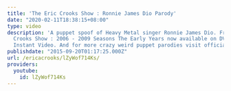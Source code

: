 ```yaml
---
title: 'The Eric Crooks Show : Ronnie James Dio Parody'
date: "2020-02-11T18:38:15+08:00"
type: video
description: 'A puppet spoof of Heavy Metal singer Ronnie James Dio. From The Eric
  Crooks Show : 2006 - 2009 Seasons The Early Years now available on DVD and Amazon
  Instant Video. And for more crazy weird puppet parodies visit officialericcrooks.com'
publishdate: "2015-09-20T01:17:25.000Z"
url: /ericacrooks/lZyWof714Ks/
providers:
  youtube:
    id: lZyWof714Ks
---
```


